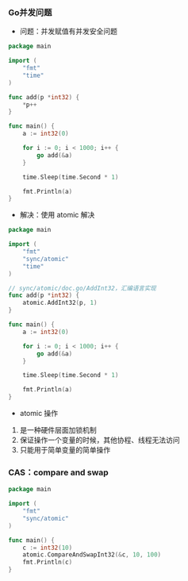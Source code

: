 ### Go并发问题

* 问题：并发赋值有并发安全问题

```go
package main

import (
	"fmt"
	"time"
)

func add(p *int32) {
	*p++
}

func main() {
	a := int32(0)

	for i := 0; i < 1000; i++ {
		go add(&a)
	}

	time.Sleep(time.Second * 1)

	fmt.Println(a)
}
```


* 解决：使用 atomic 解决

```go
package main

import (
	"fmt"
	"sync/atomic"
	"time"
)

// sync/atomic/doc.go/AddInt32，汇编语言实现
func add(p *int32) {
	atomic.AddInt32(p, 1)
}

func main() {
	a := int32(0)

	for i := 0; i < 1000; i++ {
		go add(&a)
	}

	time.Sleep(time.Second * 1)

	fmt.Println(a)
}
```


* atomic 操作

1. 是一种硬件层面加锁机制
2. 保证操作一个变量的时候，其他协程、线程无法访问
3. 只能用于简单变量的简单操作


### CAS：compare and swap

```go
package main

import (
	"fmt"
	"sync/atomic"
)

func main() {
	c := int32(10)
	atomic.CompareAndSwapInt32(&c, 10, 100)
	fmt.Println(c)
}
```

